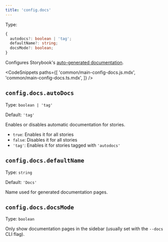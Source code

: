 ```yaml
---
title: 'config.docs'
---
```


Type:

```ts
{
  autodocs?: boolean | 'tag';
  defaultName?: string;
  docsMode?: boolean;
}
```

Configures Storybook's [auto-generated documentation](../writing-docs/autodocs.md).

<!-- prettier-ignore-start -->

<CodeSnippets
  paths={[
    'common/main-config-docs.js.mdx',
    'common/main-config-docs.ts.mdx',
  ]}
/>

<!-- prettier-ignore-end -->

## `config.docs.autoDocs`

Type: `boolean | 'tag'`

Default: `'tag'`

Enables or disables automatic documentation for stories.

- `true`: Enables it for all stories
- `false`: Disables it for all stories
- `'tag'`: Enables it for stories tagged with `'autodocs'`

## `config.docs.defaultName`

Type: `string`

Default: `'Docs'`

Name used for generated documentation pages.

## `config.docs.docsMode`

Type: `boolean`

Only show documentation pages in the sidebar (usually set with the `--docs` CLI flag).

